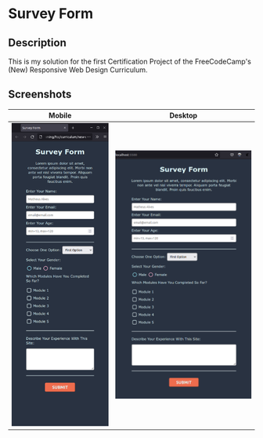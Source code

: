 # Survey Form

## Description

This is my solution for the first Certification Project of the FreeCodeCamp's (New) Responsive Web Design Curriculum.

## Screenshots

| Mobile                                                                                                     | Desktop                                                                                                      |
| ---------------------------------------------------------------------------------------------------------- | ------------------------------------------------------------------------------------------------------------ |
| <img src="screenshots/mobile.png" width="450" alt="The screenshot of a form displayed in a mobile device"> | <img src="screenshots/desktop.png" width="645" alt="The screenshot of a form displayed in a desktop device"> |
